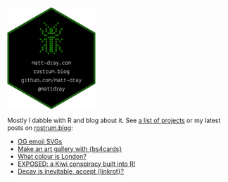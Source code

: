 <img src="https://raw.githubusercontent.com/matt-dray/stickers/master/output/business_hex.png" width=200>

Mostly I dabble with R and blog about it. See [a list of projects](https://github.com/matt-dray/projects/blob/main/README.md) or my latest posts on [rostrum.blog](https://www.rostrum.blog/):

<!-- BLOG-POST-LIST:START -->
- [OG emoji SVGs](https://www.rostrum.blog/2021/07/31/og-emoji-svg/)
- [Make an art gallery with {bs4cards}](https://www.rostrum.blog/2021/07/25/faxcrayon/)
- [What colour is London?](https://www.rostrum.blog/2021/07/23/london-colour/)
- [EXPOSED: a Kiwi conspiracy built into R!](https://www.rostrum.blog/2021/07/15/dollar-dollar/)
- [Decay is inevitable, accept {linkrot}?](https://www.rostrum.blog/2021/07/10/linkrot/)
<!-- BLOG-POST-LIST:END -->
